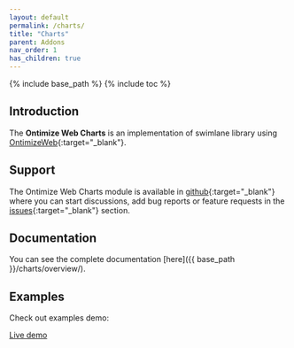 ```yaml
---
layout: default
permalink: /charts/
title: "Charts"
parent: Addons
nav_order: 1
has_children: true
---
```


{% include base_path %}
{% include toc %}

## Introduction
The **Ontimize Web Charts** is an implementation of swimlane library using [OntimizeWeb](https://github.com/OntimizeWeb/ontimize-web-ngx/tree/main.15.x){:target="_blank"}.

## Support
The Ontimize Web Charts module is available in [github](https://github.com/OntimizeWeb/ontimize-web-ngx-charts/tree/main.15.x){:target="_blank"} where you can start discussions, add bug reports or feature requests in the [issues](https://github.com/OntimizeWeb/ontimize-web-ngx-charts/issues){:target="_blank"} section.

## Documentation
You can see the complete documentation [here]({{ base_path }}/charts/overview/).

## Examples

Check out examples demo:
<p>
  <a href="https://try.imatia.com/ontimizeweb/v15/charts/main/home" target="_blank" class="btn btn--success">
    Live demo
  </a>
</p>
